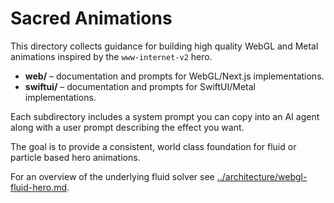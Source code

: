# Sacred Animations

This directory collects guidance for building high quality WebGL and Metal animations inspired by the `www-internet-v2` hero.

- **web/** – documentation and prompts for WebGL/Next.js implementations.
- **swiftui/** – documentation and prompts for SwiftUI/Metal implementations.

Each subdirectory includes a system prompt you can copy into an AI agent along with a user prompt describing the effect you want.

The goal is to provide a consistent, world class foundation for fluid or particle based hero animations.

For an overview of the underlying fluid solver see [../architecture/webgl-fluid-hero.md](../architecture/webgl-fluid-hero.md).
